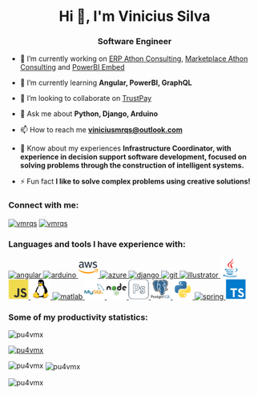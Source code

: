 <h1 align="center">Hi 👋, I'm Vinicius Silva</h1>
<h3 align="center">Software Engineer</h3>


- 🔭 I’m currently working on [ERP Athon Consulting](https://erp.athonconsulting.com), [Marketplace Athon Consulting](https://marketplace.athonconsulting.com) and [PowerBI Embed](https://app.powerbiembed.com.br) 

- 🌱 I’m currently learning **Angular, PowerBI, GraphQL**

- 👯 I’m looking to collaborate on [TrustPay](https://github.com/PU4VMX/backend)

- 💬 Ask me about **Python, Django, Arduino**

- 📫 How to reach me **viniciusmrqs@outlook.com**

- 📄 Know about my experiences **Infrastructure Coordinator, with experience in decision support software development, focused on solving problems through the construction of intelligent systems.**

- ⚡ Fun fact **I like to solve complex problems using creative solutions!**


<h3 align="left">Connect with me:</h3>
<p align="left">
<a href="https://linkedin.com/in/vmrqs" target="blank"><img align="center" src="https://raw.githubusercontent.com/rahuldkjain/github-profile-readme-generator/master/src/images/icons/Social/linked-in-alt.svg" alt="vmrqs" height="30" width="40" /></a>
<a href="https://linkedin.com/in/vmrqs" target="blank"><img align="center" src="https://raw.githubusercontent.com/rahuldkjain/github-profile-readme-generator/master/src/images/icons/Social/whatsapp-alt.svg" alt="vmrqs" height="30" width="40" /></a>
</p>


<h3 align="left">Languages ​​and tools I have experience with:</h3>
<p align="left"> <a href="https://angular.io" target="_blank" rel="noreferrer"> <img src="https://angular.io/assets/images/logos/angular/angular.svg" alt="angular" width="40" height="40"/> </a> <a href="https://www.arduino.cc/" target="_blank" rel="noreferrer"> <img src="https://cdn.worldvectorlogo.com/logos/arduino-1.svg" alt="arduino" width="40" height="40"/> </a> <a href="https://aws.amazon.com" target="_blank" rel="noreferrer"> <img src="https://raw.githubusercontent.com/devicons/devicon/master/icons/amazonwebservices/amazonwebservices-original-wordmark.svg" alt="aws" width="40" height="40"/> </a> <a href="https://azure.microsoft.com/en-in/" target="_blank" rel="noreferrer"> <img src="https://www.vectorlogo.zone/logos/microsoft_azure/microsoft_azure-icon.svg" alt="azure" width="40" height="40"/> </a> <a href="https://www.djangoproject.com/" target="_blank" rel="noreferrer"> <img src="https://cdn.worldvectorlogo.com/logos/django.svg" alt="django" width="40" height="40"/> </a> <a href="https://git-scm.com/" target="_blank" rel="noreferrer"> <img src="https://www.vectorlogo.zone/logos/git-scm/git-scm-icon.svg" alt="git" width="40" height="40"/> </a> <a href="https://www.adobe.com/in/products/illustrator.html" target="_blank" rel="noreferrer"> <img src="https://www.vectorlogo.zone/logos/adobe_illustrator/adobe_illustrator-icon.svg" alt="illustrator" width="40" height="40"/> </a> <a href="https://www.java.com" target="_blank" rel="noreferrer"> <img src="https://raw.githubusercontent.com/devicons/devicon/master/icons/java/java-original.svg" alt="java" width="40" height="40"/> </a> <a href="https://developer.mozilla.org/en-US/docs/Web/JavaScript" target="_blank" rel="noreferrer"> <img src="https://raw.githubusercontent.com/devicons/devicon/master/icons/javascript/javascript-original.svg" alt="javascript" width="40" height="40"/> </a> <a href="https://www.linux.org/" target="_blank" rel="noreferrer"> <img src="https://raw.githubusercontent.com/devicons/devicon/master/icons/linux/linux-original.svg" alt="linux" width="40" height="40"/> </a> <a href="https://www.mathworks.com/" target="_blank" rel="noreferrer"> <img src="https://upload.wikimedia.org/wikipedia/commons/2/21/Matlab_Logo.png" alt="matlab" width="40" height="40"/> </a> <a href="https://www.mysql.com/" target="_blank" rel="noreferrer"> <img src="https://raw.githubusercontent.com/devicons/devicon/master/icons/mysql/mysql-original-wordmark.svg" alt="mysql" width="40" height="40"/> </a> <a href="https://nodejs.org" target="_blank" rel="noreferrer"> <img src="https://raw.githubusercontent.com/devicons/devicon/master/icons/nodejs/nodejs-original-wordmark.svg" alt="nodejs" width="40" height="40"/> </a> <a href="https://www.photoshop.com/en" target="_blank" rel="noreferrer"> <img src="https://raw.githubusercontent.com/devicons/devicon/master/icons/photoshop/photoshop-line.svg" alt="photoshop" width="40" height="40"/> </a> <a href="https://www.postgresql.org" target="_blank" rel="noreferrer"> <img src="https://raw.githubusercontent.com/devicons/devicon/master/icons/postgresql/postgresql-original-wordmark.svg" alt="postgresql" width="40" height="40"/> </a> <a href="https://www.python.org" target="_blank" rel="noreferrer"> <img src="https://raw.githubusercontent.com/devicons/devicon/master/icons/python/python-original.svg" alt="python" width="40" height="40"/> </a> <a href="https://spring.io/" target="_blank" rel="noreferrer"> <img src="https://www.vectorlogo.zone/logos/springio/springio-icon.svg" alt="spring" width="40" height="40"/> </a> <a href="https://www.typescriptlang.org/" target="_blank" rel="noreferrer"> <img src="https://raw.githubusercontent.com/devicons/devicon/master/icons/typescript/typescript-original.svg" alt="typescript" width="40" height="40"/> </a> </p>


<h3 align="left">Some of my productivity statistics:</h3>

<p align="left"> <img src="https://komarev.com/ghpvc/?username=pu4vmx&label=Profile%20views&color=0e75b6&style=flat" alt="pu4vmx" /> </p>
<p align="left"> <a href="https://github.com/ryo-ma/github-profile-trophy"><img src="https://github-profile-trophy.vercel.app/?username=pu4vmx" alt="pu4vmx" /></a> </p>
<p><img align="left" src="https://github-readme-stats.vercel.app/api/top-langs?username=pu4vmx&show_icons=true&locale=en&layout=compact" alt="pu4vmx" /></p>
<p>&nbsp;<img align="center" src="https://github-readme-stats.vercel.app/api?username=pu4vmx&show_icons=true&locale=en" alt="pu4vmx" /></p>

<p><img align="center" src="https://github-readme-streak-stats.herokuapp.com/?user=pu4vmx&" alt="pu4vmx" /></p>
